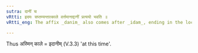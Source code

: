 ```yaml
---
sutra: दानीं च
vRtti: इदमः सप्तम्यन्तात्काले वर्त्तमानाद्दानीं प्रत्ययो भवति ॥
vRtti_eng: The affix _danim_ also comes after _idam_, ending in the locative, and denoting time.

---
```

Thus अस्मिन् काले = इदानीम् (V.3.3) 'at this time'.